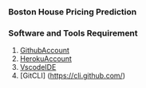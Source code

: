 ### Boston House Pricing Prediction

### Software and Tools Requirement

1. [GithubAccount](https://github.com)
2. [HerokuAccount](https://heroku.com) 
3. [VscodeIDE](https://code.visualstudio.com/)
4. [GitCLI] (https://cli.github.com/)

